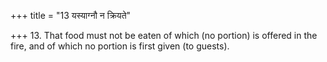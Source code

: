 +++
title = "13 यस्याग्नौ न क्रियते"

+++
13. That food must not be eaten of which (no portion) is offered in the fire, and of which no portion is first given (to guests).
